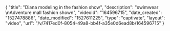 {
    "title": "Diana modeling in the fashion show",
    "description": "swimwear \nAdventure mall fashion shown",
    "videoid": "164596715",
    "date_created": "1527478886",
    "date_modified": "1527611225",
    "type": "captivate",
    "layout": "video",
    "url": "\/v\/7417ed0f-8054-49a8-bb4f-a35e0d6ead8b\/164596715"
}